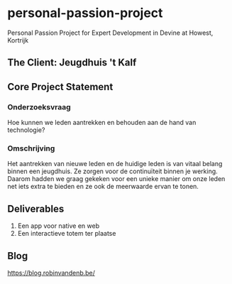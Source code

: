 # personal-passion-project
Personal Passion Project for Expert Development in Devine at Howest, Kortrijk


## The Client: Jeugdhuis 't Kalf
## Core Project Statement
### Onderzoeksvraag
Hoe kunnen we leden aantrekken en behouden aan de hand van technologie?

### Omschrijving
Het aantrekken van nieuwe leden en de huidige leden is van vitaal belang binnen een jeugdhuis. Ze zorgen voor de continuïteit binnen je werking. Daarom hadden we graag gekeken voor een unieke manier om onze leden net iets extra te bieden en ze ook de meerwaarde ervan te tonen.

## Deliverables
1. Een app voor native en web
2. Een interactieve totem ter plaatse

## Blog
https://blog.robinvandenb.be/

